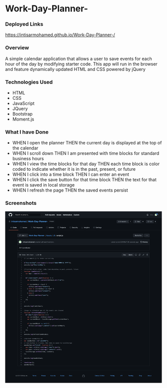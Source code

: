 # Work-Day-Planner-

### Deployed Links
https://intisarmohamed.github.io/Work-Day-Planner-/


### Overview

A simple calendar application that allows a user to save events for each hour of the day by modifying starter code. This app will run in the browser and feature dynamically updated HTML and CSS powered by jQuery

### Technologies Used

- HTML
- CSS
- JavaScript
- JQuery
- Bootstrap
- Moment.js

### What I have Done

- WHEN I open the planner THEN the current day is displayed at the top of the calendar
- WHEN I scroll down THEN I am presented with time blocks for standard business hours
- WHEN I view the time blocks for that day THEN each time block is color coded to indicate whether it is in the past, present, or future
- WHEN I click into a time block THEN I can enter an event
- WHEN I click the save button for that time block THEN the text for that event is saved in local storage
- WHEN I refresh the page THEN the saved events persist

### Screenshots
![Alt text](Assets/screenshots/screencapture-github-intisarmohamed-Work-Day-Planner-blob-dev-Assets-JS-script-js-2021-10-17-21_06_57.png)
